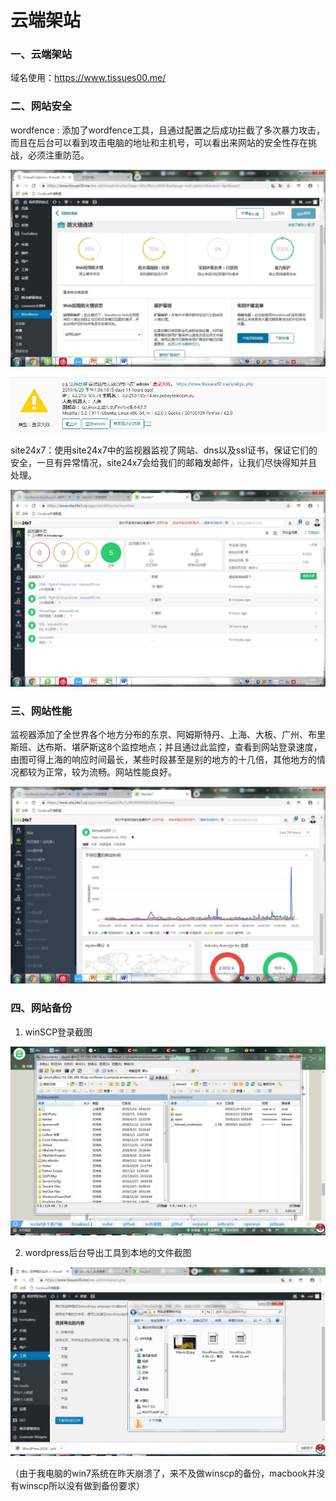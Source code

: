 # 云端架站
### 一、云端架站
域名使用：https://www.tissues00.me/
### 二、网站安全
wordfence : 添加了wordfence工具，且通过配置之后成功拦截了多次暴力攻击，而且在后台可以看到攻击电脑的地址和主机号，可以看出来网站的安全性存在挑战，必须注重防范。

![image](https://github.com/tissues00/tissues00.me/blob/master/images/wordfence%E9%98%B2%E7%81%AB%E5%A2%99.jpg)

![image](https://github.com/tissues00/tissues00.me/blob/master/images/%E6%B3%95%E5%9B%BD%E5%B7%B4%E9%BB%8E%E7%9A%84%E6%94%BB%E5%87%BB.jpg)

site24x7：使用site24x7中的监视器监视了网站、dns以及ssl证书，保证它们的安全，一旦有异常情况，site24x7会给我们的邮箱发邮件，让我们尽快得知并且处理。

![image](https://github.com/tissues00/tissues00.me/blob/master/images/site24x7%E7%9B%91%E8%A7%86%E5%99%A8.jpg)

### 三、网站性能
监视器添加了全世界各个地方分布的东京、阿姆斯特丹、上海、大板、广州、布里斯班、达布斯、堪萨斯这8个监控地点；并且通过此监控，查看到网站登录速度，由图可得上海的响应时间最长，某些时段甚至是别的地方的十几倍，其他地方的情况都较为正常，较为流畅。网站性能良好。

![image](https://github.com/tissues00/tissues00.me/blob/master/images/site24x78%E4%B8%AA%E5%9C%B0%E6%96%B9.jpg)

### 四、网站备份
1. winSCP登录截图

![image](https://github.com/tissues00/tissues00.me/blob/master/images/winscp%E7%99%BB%E5%BD%95%E6%88%90%E5%8A%9F.jpg)

2. wordpress后台导出工具到本地的文件截图

![image](https://github.com/tissues00/tissues00.me/blob/master/images/wordpress%E5%90%8E%E5%8F%B0%E5%A4%87%E4%BB%BD.jpg)

（由于我电脑的win7系统在昨天崩溃了，来不及做winscp的备份，macbook并没有winscp所以没有做到备份要求）